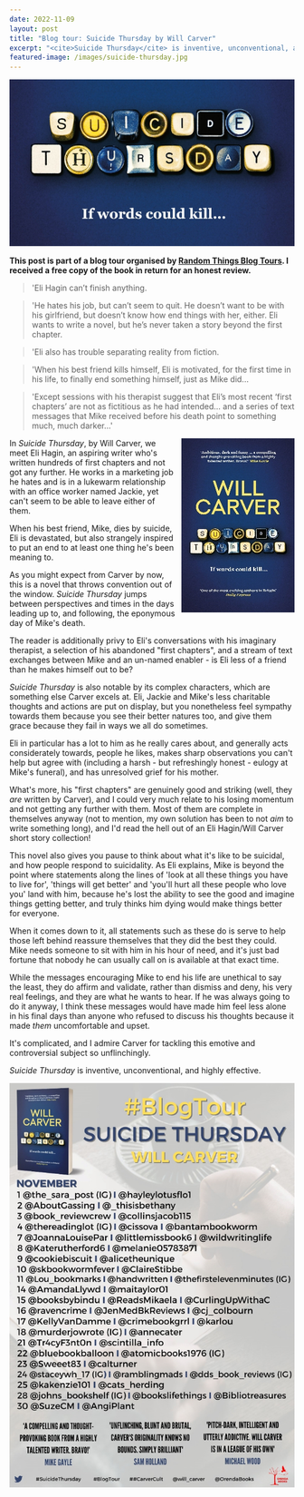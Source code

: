 ```yaml
---
date: 2022-11-09
layout: post
title: "Blog tour: Suicide Thursday by Will Carver"
excerpt: "<cite>Suicide Thursday</cite> is inventive, unconventional, and highly effective."
featured-image: /images/suicide-thursday.jpg
---
```


![Suicide Thursday](/images/suicide-thursday.jpg)

**This post is part of a blog tour organised by [Random Things Blog Tours](http://randomthingsthroughmyletterbox.blogspot.com/p/services-to-publishers-authors-blog.html). I received a free copy of the book in return for an honest review.**

> 'Eli Hagin can’t finish anything.

> 'He hates his job, but can’t seem to quit. He doesn’t want to be with his girlfriend, but doesn’t know how end things with her, either. Eli wants to write a novel, but he’s never taken a story beyond the first chapter.

> 'Eli also has trouble separating reality from fiction.

> 'When his best friend kills himself, Eli is motivated, for the first time in his life, to finally end something himself, just as Mike did...

> 'Except sessions with his therapist suggest that Eli’s most recent ‘first chapters’ are not as fictitious as he had intended... and a series of text messages that Mike received before his death point to something much, much darker...'

<img src="/images/suicide-thursday-200.jpg" alt="Suicide Thursday" style="float: right; margin-bottom: 10px; margin-left: 10px;">

In <cite>Suicide Thursday</cite>, by Will Carver, we meet Eli Hagin, an aspiring writer who's written hundreds of first chapters and not got any further. He works in a marketing job he hates and is in a lukewarm relationship with an office worker named Jackie, yet can't seem to be able to leave either of them.

When his best friend, Mike, dies by suicide, Eli is devastated, but also strangely inspired to put an end to at least one thing he's been meaning to.

As you might expect from Carver by now, this is a novel that throws convention out of the window. <cite>Suicide Thursday</cite> jumps between perspectives and times in the days leading up to, and following, the eponymous day of Mike's death.

The reader is additionally privy to Eli's conversations with his imaginary therapist, a selection of his abandoned "first chapters", and a stream of text exchanges between Mike and an un-named enabler - is Eli less of a friend than he makes himself out to be?

<cite>Suicide Thursday</cite> is also notable by its complex characters, which are something else Carver excels at. Eli, Jackie and Mike's less charitable thoughts and actions are put on display, but you nonetheless feel sympathy towards them because you see their better natures too, and give them grace because they fail in ways we all do sometimes.

Eli in particular has a lot to him as he really cares about, and generally acts considerately towards, people he likes, makes sharp observations you can't help but agree with (including a harsh - but refreshingly honest - eulogy at Mike's funeral), and has unresolved grief for his mother.

What's more, his "first chapters" are genuinely good and striking (well, they *are* written by Carver), and I could very much relate to his losing momentum and not getting any further with them. Most of them are complete in themselves anyway (not to mention, my own solution has been to not *aim* to write something long), and I'd read the hell out of an Eli Hagin/Will Carver short story collection!

This novel also gives you pause to think about what it's like to be suicidal, and how people respond to suicidality. As Eli explains, Mike is beyond the point where statements along the lines of 'look at all these things you have to live for', 'things will get better' and 'you'll hurt all these people who love you' land with him, because he's lost the ability to see the good and imagine things getting better, and truly thinks him dying would make things better for everyone.

When it comes down to it, all statements such as these do is serve to help those left behind reassure themselves that they did the best they could. Mike needs someone to sit with him in his hour of need, and it's just bad fortune that nobody he can usually call on is available at that exact time.

While the messages encouraging Mike to end his life are unethical to say the least, they do affirm and validate, rather than dismiss and deny, his very real feelings, and they are what he wants to hear. If he was always going to do it anyway, I think these messages would have made him feel less alone in his final days than anyone who refused to discuss his thoughts because it made *them* uncomfortable and upset.

It's complicated, and I admire Carver for tackling this emotive and controversial subject so unflinchingly.

<cite>Suicide Thursday</cite> is inventive, unconventional, and highly effective.

![Suicide Thursday blog tour banner](/images/suicide-thursday-banner.jpg)
